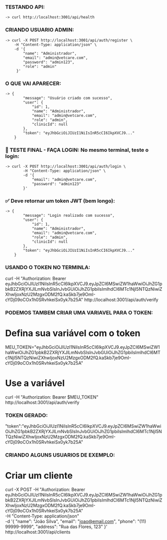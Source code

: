 ### TESTANDO API:
    -> curl http://localhost:3001/api/health

### CRIANDO USUARIO ADMIN:
    -> curl -X POST http://localhost:3001/api/auth/register \
        -H "Content-Type: application/json" \
        -d '{
            "name": "Administrador",
            "email": "admin@vetcare.com",
            "password": "admin123",
            "role": "admin"
         }'

### O QUE VAI APARECER:
    -> {
            "message": "Usuário criado com sucesso",
            "user": {
                "id": 1,
                "name": "Administrador",
                "email": "admin@vetcare.com",
                "role": "admin",
                "clinicId": null
            },
            "token": "eyJhbGciOiJIUzI1NiIsInR5cCI6IkpXVCJ9..."
        }

### 🧪 TESTE FINAL - FAÇA LOGIN: No mesmo terminal, teste o login:
    -> curl -X POST http://localhost:3001/api/auth/login \
            -H "Content-Type: application/json" \
            -d '{
                "email": "admin@vetcare.com",
                "password": "admin123"
            }'

### ✅ Deve retornar um token JWT (bem longo):
    -> {
            "message": "Login realizado com sucesso",
            "user": {
                "id": 1,
                "name": "Administrador",
                "email": "admin@vetcare.com",
                "role": "admin",
                "clinicId": null
            },
            "token": "eyJhbGciOiJIUzI1NiIsInR5cCI6IkpXVCJ9..."
        }

### USANDO O TOKEN NO TERMINLA: 
curl -H "Authorization: Bearer eyJhbGciOiJIUzI1NiIsInR5cCI6IkpXVCJ9.eyJpZCI6MSwiZW1haWwiOiJhZG1pbkB2ZXRjYXJlLmNvbSIsInJvbGUiOiJhZG1pbiIsImlhdCI6MTc1NjI5NTQzNiwiZXhwIjoxNzU2MzgxODM2fQ.kaSkb7je9OmI-cYDj09oCOx1h0SRvhkeiSx0yk7b25A" http://localhost:3001/api/auth/verify

### PODEMOS TAMBEM CRIAR UMA VARIAVEL PARA O TOKEN:
# Defina sua variável com o token
MEU_TOKEN="eyJhbGciOiJIUzI1NiIsInR5cCI6IkpXVCJ9.eyJpZCI6MSwiZW1haWwiOiJhZG1pbkB2ZXRjYXJlLmNvbSIsInJvbGUiOiJhZG1pbiIsImlhdCI6MTc1NjI5NTQzNiwiZXhwIjoxNzU2MzgxODM2fQ.kaSkb7je9OmI-cYDj09oCOx1h0SRvhkeiSx0yk7b25A"

# Use a variável
curl -H "Authorization: Bearer $MEU_TOKEN" http://localhost:3001/api/auth/verify

### TOKEN GERADO:
"token":"eyJhbGciOiJIUzI1NiIsInR5cCI6IkpXVCJ9.eyJpZCI6MSwiZW1haWwiOiJhZG1pbkB2ZXRjYXJlLmNvbSIsInJvbGUiOiJhZG1pbiIsImlhdCI6MTc1NjI5NTQzNiwiZXhwIjoxNzU2MzgxODM2fQ.kaSkb7je9OmI-cYDj09oCOx1h0SRvhkeiSx0yk7b25A"

### CRIANDO ALGUNS USUARIOS DE EXEMPLO:
# Criar um cliente
curl -X POST -H "Authorization: Bearer eyJhbGciOiJIUzI1NiIsInR5cCI6IkpXVCJ9.eyJpZCI6MSwiZW1haWwiOiJhZG1pbkB2ZXRjYXJlLmNvbSIsInJvbGUiOiJhZG1pbiIsImlhdCI6MTc1NjI5NTQzNiwiZXhwIjoxNzU2MzgxODM2fQ.kaSkb7je9OmI-cYDj09oCOx1h0SRvhkeiSx0yk7b25A" \
  -H "Content-Type: application/json" \
  -d '{
    "name": "João Silva",
    "email": "joao@email.com",
    "phone": "(11) 99999-9999",
    "address": "Rua das Flores, 123"
  }' http://localhost:3001/api/clients
